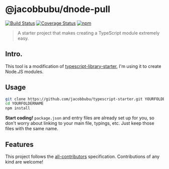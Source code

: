# @jacobbubu/dnode-pull

[![Build Status](https://travis-ci.org/YOURNAME/@jacobbubu/dnode-pull.svg)](https://travis-ci.org/YOURNAME/@jacobbubu/dnode-pull)
[![Coverage Status](https://coveralls.io/repos/github/YOURNAME/@jacobbubu/dnode-pull/badge.svg)](https://coveralls.io/github/YOURNAME/dnode-pull)
[![npm](https://img.shields.io/npm/v/@YOURNAME/@jacobbubu/dnode-pull.svg)](https://www.npmjs.com/package/@jacobbubu/dnode-pull/)

> A starter project that makes creating a TypeScript module extremely easy.

## Intro.

This tool is a modification of [typescript-library-starter](https://github.com/alexjoverm/typescript-library-starter), I'm using it to create Node.JS modules.

## Usage

```bash
git clone https://github.com/jacobbubu/typescript-starter.git YOURFOLDERNAME
cd YOURFOLDERNAME
npm install
```

**Start coding!** `package.json` and entry files are already set up for you, so don't worry about linking to your main file, typings, etc. Just keep those files with the same name.

## Features

This project follows the [all-contributors](https://github.com/kentcdodds/all-contributors) specification. Contributions of any kind are welcome!

